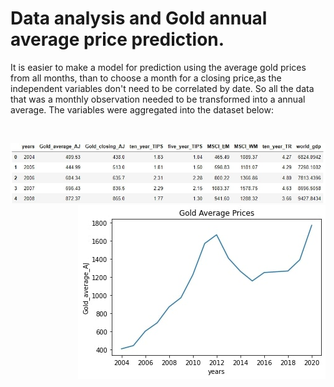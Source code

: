 # Data analysis and Gold annual average price prediction.

It is easier to make a model for prediction using the average gold prices from all months, than to choose a month for a closing price,as the independent variables don't need to be correlated by date. So all the data that was a monthly observation needed to be transformed into a annual average.
The variables were aggregated into the dataset below:
<p>&nbsp;</p>
<img src="./images/image2.jpg">
  
<div>
    <img src="./images/image10.jpg" style="float: right;">
</div>

